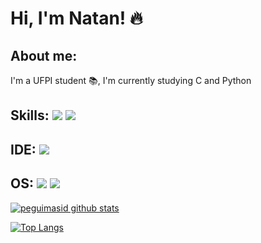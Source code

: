 
# Hi, I'm Natan! 🔥

## About me:

I'm a UFPI student 📚, I'm currently studying C and Python 

## Skills:  <img src="https://img.shields.io/badge/Python-3776AB?&style=for-the-badge&logo=python&logoColor=white"/> <img src="https://img.shields.io/badge/C-00599C?style=for-the-badge&logo=c&logoColor=white"/>
## IDE:  <img src="https://img.shields.io/badge/Visual_Studio_Code-0078D4?style=for-the-badge&logo=visual%20studio%20code&logoColor=white"/>
                                                                                                                                                  
## OS:  <img src="https://img.shields.io/badge/Ubuntu-E95420?style=for-the-badge&logo=ubuntu&logoColor=white"/> <img src="https://img.shields.io/badge/Windows-0078D6?style=for-the-badge&logo=windows&logoColor=white"/>

[![peguimasid github stats](https://github-readme-stats.vercel.app/api?username=N4SX&show_icons=true&title_color=fff&icon_color=7159c1&text_color=f8f8f2&bg_color=171c24&count_private=true)](https://github.com/N4SX)

[![Top Langs](https://github-readme-stats.vercel.app/api/top-langs/?username=N4SX&layout=compact&title_color=fff&text_color=f8f8f2&hide=java&bg_color=171c24)](https://github.com/N4SX)
